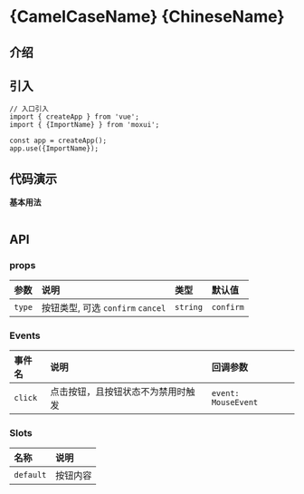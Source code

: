 # {CamelCaseName} {ChineseName}

## 介绍

## 引入
```
// 入口引入
import { createApp } from 'vue';
import { {ImportName} } from 'moxui';

const app = createApp();
app.use({ImportName});

```

## 代码演示
**基本用法**
```

```

## API

### props
| 参数 | 说明	| 类型 | 默认值 |
| :--- | :--- | :--- | :--- |
| ```type``` | 按钮类型, 可选 ```confirm``` ```cancel``` | ```string``` | ```confirm``` |


### Events
| 事件名 | 说明 | 回调参数 |
| :--- | :--- | :--- |
| ```click``` | 点击按钮，且按钮状态不为禁用时触发 | 	```event: MouseEvent``` |

### Slots
| 名称 | 说明 |
| :--- | :--- |
| ```default``` | 按钮内容 |
